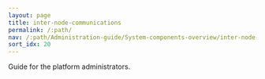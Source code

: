 ```yaml
---
layout: page
title: inter-node-communications
permalink: /:path/
nav: /:path/Administration-guide/System-components-overview/inter-node-communications
sort_idx: 20
---
```


Guide for the platform administrators.